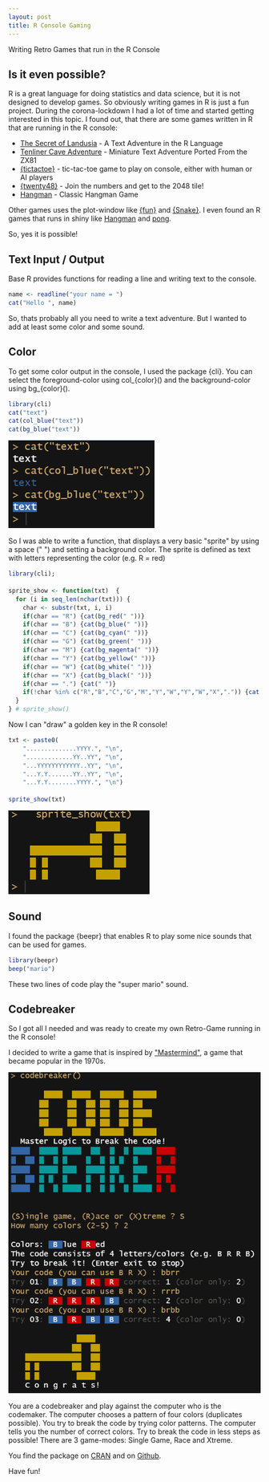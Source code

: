 ```yaml
---
layout: post
title: R Console Gaming
---
```


Writing Retro Games that run in the R Console

## Is it even possible?

R is a great language for doing statistics and data science, but it is not designed to develop games. So obviously writing games in R is just a fun project. 
During the corona-lockdown I had a lot of time and started getting interested in this topic. I found out, that there are some games written in R that are running in the R console:

* [The Secret of Landusia](https://lucidmanager.org/data-science/text-adventure/) - A Text Adventure in the R Language
* [Tenliner Cave Adventure](https://lucidmanager.org/data-science/tenliner-cave-adventure/) - Miniature Text Adventure Ported From the ZX81
* [{tictactoe}](https://cran.r-project.org/package=tictactoe) - tic-tac-toe game to play on console, either with human or AI players
* [{twenty48}](https://cran.r-project.org/package=twenty48) - Join the numbers and get to the 2048 tile!
* [Hangman](https://sites.google.com/site/marekhlavac/computer-games-written-in-r) - Classic Hangman Game

Other games uses the plot-window like [{fun}](https://cran.r-project.org/package=fun) and [{Snake}](https://cran.r-project.org/web/packages/Snake/index.html). I even found an R games that runs in shiny like [Hangman](https://smirnovayu.shinyapps.io/hangman_en/) and [pong](https://chasemc.shinyapps.io/PONG/).

So, yes it is possible!

## Text Input / Output

Base R provides functions for reading a line and writing text to the console.

```R
name <- readline("your name = ")
cat("Hello ", name)
```

So, thats probably all you need to write a text adventure. But I wanted to add at least some color and some sound.

## Color

To get some color output in the console, I used the package {cli}. You can select the foreground-color using col_{color}() and the background-color using bg_{color}().

```R
library(cli)
cat("text")
cat(col_blue("text"))
cat(bg_blue("text"))
```

![Codebreaker](../images/codebreaker-color.png)

So I was able to write a function, that displays a very basic "sprite" by using a space (" ") and setting a background color. The sprite is defined as text 
with letters representing the color (e.g. R = red)

```R
library(cli);

sprite_show <- function(txt)  {
  for (i in seq_len(nchar(txt))) {
    char <- substr(txt, i, i)
    if(char == "R") {cat(bg_red(" "))}
    if(char == "B") {cat(bg_blue(" "))}
    if(char == "C") {cat(bg_cyan(" "))}
    if(char == "G") {cat(bg_green(" "))}
    if(char == "M") {cat(bg_magenta(" "))}
    if(char == "Y") {cat(bg_yellow(" "))}
    if(char == "W") {cat(bg_white(" "))}
    if(char == "X") {cat(bg_black(" "))}
    if(char == ".") {cat(" ")}
    if(!char %in% c("R","B","C","G","M","Y","W","Y","W","X",".")) {cat(char)}
  }   
} # sprite_show() 
```

Now I can "draw" a golden key in the R console!

```R
txt <- paste0(
    "..............YYYY.", "\n",
    ".............YY..YY", "\n",
    "...YYYYYYYYYYYY..YY", "\n",
    "...Y.Y.......YY..YY", "\n",
    "...Y.Y........YYYY.", "\n")
  
sprite_show(txt)
```

![Golden Key](../images/codebreaker-key.png)

## Sound

I found the package {beepr} that enables R to play some nice sounds that can be used for games.

```R
library(beepr)
beep("mario")
```

These two lines of code play the "super mario" sound.

## Codebreaker

So I got all I needed and was ready to create my own Retro-Game running in the R console!

I decided to write a game that is inspired by ["Mastermind"](https://www.archimedes-lab.org/mastermind.html), a game that became popular in the 1970s.

![Codebreaker](../images/codebreaker-screenshot.png)

You are a codebreaker and play against the computer who is the codemaker. The computer chooses a pattern of four colors (duplicates possible). You try to break the code by trying color patterns. The computer tells you the number of correct colors. Try to break the code in less steps as possible! There are 3 game-modes: Single Game, Race and Xtreme.

You find the package on [CRAN](https://cran.r-project.org/package=codebreaker) and on [Github](https://github.com/rolkra/codebreaker).

Have fun!
